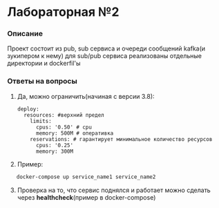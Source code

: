 
# Лабораторная №2

### Описание
Проект состоит из pub, sub сервиса и очереди сообщений kafka(и зукипером к нему)
для sub/pub сервиса реализованы отдельные директории и dockerfil'ы

### Ответы на вопросы

1) Да, можно ограничить(начиная с версии 3.8):
   ```
   deploy:
     resources: #верхний предел
       limits:
         cpus: '0.50' # cpu
         memory: 500M # оперативка
       reservations: # гарантирует минимальное количество ресурсов
         cpus: '0.25'
         memory: 300M
   ```
2)  Пример:
   ```cmd
      docker-compose up service_name1 service_name2
   ```

3) Проверка на то, что сервис поднялся и работает можно сделать через **healthcheck**(пример в docker-compose)
